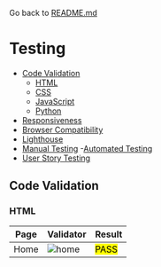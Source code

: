 Go back to [README.md](/README.md)

# Testing
- [Code Validation](#code-validation)
    - [HTML](#html)
    - [CSS](#css)
    - [JavaScript](#JavaScript)
    - [Python](#python)
- [Responsiveness](#Responsiveness)
- [Browser Compatibility](#browser-compatibility)
- [Lighthouse](#Lighthouse)
- [Manual Testing](#manual-testing)
-[Automated Testing](#automated-testing)
- [User Story Testing](#user-story-testing)

## Code Validation
### HTML
|Page|Validator|Result|
| --- | --- | --- |
| Home |![home](./assets/testing/html-validator/home.PNG) | <mark>PASS<mark> |